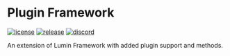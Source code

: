 # Plugin Framework

[![license](https://img.shields.io/github/license/luminlabsdev/plugin-framework)](https://github.com/luminlabsdev/plugin-framework/blob/main/LICENSE)
[![release](https://img.shields.io/github/v/release/luminlabsdev/plugin-framework)](https://github.com/luminlabsdev/plugin-framework/releases/latest)
[![discord](https://img.shields.io/discord/1105688855375511642?logo=discord&logoColor=white&label=discord&color=4d3dff)](https://luminlabsdev.github.io/link/discord)

An extension of Lumin Framework with added plugin support and methods.
